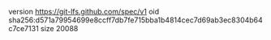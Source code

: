 version https://git-lfs.github.com/spec/v1
oid sha256:d571a79954699e8ccff7db7fe715bba1b4814cec7d69ab3ec8304b64c7ce7131
size 20088
